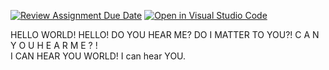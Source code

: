 [![Review Assignment Due Date](https://classroom.github.com/assets/deadline-readme-button-24ddc0f5d75046c5622901739e7c5dd533143b0c8e959d652212380cedb1ea36.svg)](https://classroom.github.com/a/e1pHOAcg)
[![Open in Visual Studio Code](https://classroom.github.com/assets/open-in-vscode-718a45dd9cf7e7f842a935f5ebbe5719a5e09af4491e668f4dbf3b35d5cca122.svg)](https://classroom.github.com/online_ide?assignment_repo_id=13211234&assignment_repo_type=AssignmentRepo)

HELLO WORLD! HELLO! DO YOU HEAR ME? DO I MATTER TO YOU?! C A N   Y O U   H E A R   M E ? !  
I CAN HEAR YOU WORLD! I can hear YOU.
